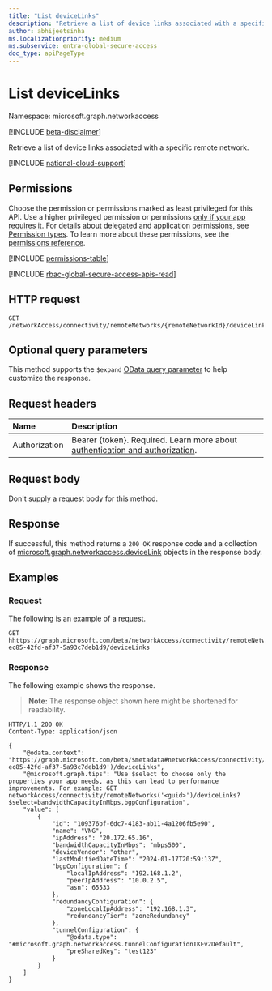 ```yaml
---
title: "List deviceLinks"
description: "Retrieve a list of device links associated with a specific remote network."
author: abhijeetsinha
ms.localizationpriority: medium
ms.subservice: entra-global-secure-access
doc_type: apiPageType
---
```


# List deviceLinks
Namespace: microsoft.graph.networkaccess

[!INCLUDE [beta-disclaimer](../../includes/beta-disclaimer.md)]

Retrieve a list of device links associated with a specific remote network.

[!INCLUDE [national-cloud-support](../../includes/global-only.md)]

## Permissions
Choose the permission or permissions marked as least privileged for this API. Use a higher privileged permission or permissions [only if your app requires it](/graph/permissions-overview#best-practices-for-using-microsoft-graph-permissions). For details about delegated and application permissions, see [Permission types](/graph/permissions-overview#permission-types). To learn more about these permissions, see the [permissions reference](/graph/permissions-reference).

<!-- {
  "blockType": "permissions",
  "name": "networkaccess-remotenetwork-list-devicelinks-permissions"
}
-->
[!INCLUDE [permissions-table](../includes/permissions/networkaccess-remotenetwork-list-devicelinks-permissions.md)]

[!INCLUDE [rbac-global-secure-access-apis-read](../includes/rbac-for-apis/rbac-global-secure-access-apis-read.md)]

## HTTP request

<!-- {
  "blockType": "ignored"
}
-->
``` http
GET /networkAccess/connectivity/remoteNetworks/{remoteNetworkId}/deviceLinks
```

## Optional query parameters

This method supports the `$expand` [OData query parameter](/graph/query-parameters) to help customize the response.


## Request headers
|Name|Description|
|:---|:---|
|Authorization|Bearer {token}. Required. Learn more about [authentication and authorization](/graph/auth/auth-concepts).|

## Request body
Don't supply a request body for this method.

## Response

If successful, this method returns a `200 OK` response code and a collection of [microsoft.graph.networkaccess.deviceLink](../resources/networkaccess-devicelink.md) objects in the response body.

## Examples

### Request
The following is an example of a request.

``` http
GET hhttps://graph.microsoft.com/beta/networkAccess/connectivity/remoteNetworks/4ecfc62c-ec85-42fd-af37-5a93c7deb1d9/deviceLinks
```

### Response
The following example shows the response.
>**Note:** The response object shown here might be shortened for readability.
<!-- {
  "blockType": "response",
  "truncated": true,
  "@odata.type": "Collection(microsoft.graph.networkaccess.deviceLink)"
}
-->
``` http
HTTP/1.1 200 OK
Content-Type: application/json

{
    "@odata.context": "https://graph.microsoft.com/beta/$metadata#networkAccess/connectivity/remoteNetworks('4ecfc62c-ec85-42fd-af37-5a93c7deb1d9')/deviceLinks",
    "@microsoft.graph.tips": "Use $select to choose only the properties your app needs, as this can lead to performance improvements. For example: GET networkAccess/connectivity/remoteNetworks('<guid>')/deviceLinks?$select=bandwidthCapacityInMbps,bgpConfiguration",
    "value": [
        {
            "id": "109376bf-6dc7-4183-ab11-4a1206fb5e90",
            "name": "VNG",
            "ipAddress": "20.172.65.16",
            "bandwidthCapacityInMbps": "mbps500",
            "deviceVendor": "other",
            "lastModifiedDateTime": "2024-01-17T20:59:13Z",
            "bgpConfiguration": {
                "localIpAddress": "192.168.1.2",
                "peerIpAddress": "10.0.2.5",
                "asn": 65533
            },
            "redundancyConfiguration": {
                "zoneLocalIpAddress": "192.168.1.3",
                "redundancyTier": "zoneRedundancy"
            },
            "tunnelConfiguration": {
                "@odata.type": "#microsoft.graph.networkaccess.tunnelConfigurationIKEv2Default",
                "preSharedKey": "test123"
            }
        }
    ]
}
```
